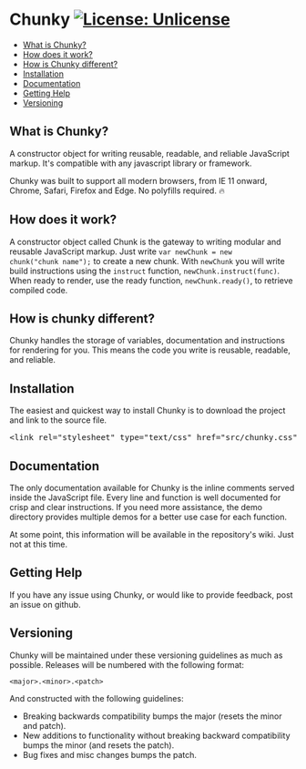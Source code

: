 # Chunky [![License: Unlicense](https://img.shields.io/badge/license-Unlicense-blue.svg)](http://unlicense.org/)
* [What is Chunky?](#what-is-chunky)
* [How does it work?](#how-does-it-work)
* [How is Chunky different?](#how-is-chunky-different)
* [Installation](#installation)
* [Documentation](#documentation)
* [Getting Help](#getting-help)
* [Versioning](#versioning)

## What is Chunky?
A constructor object for writing reusable, readable, and reliable JavaScript markup. It's compatible with any javascript library or framework. 

Chunky was built to support all modern browsers, from IE 11 onward, Chrome, Safari, Firefox and Edge. No polyfills required. :fire: 


## How does it work?
A constructor object called Chunk is the gateway to writing modular and reusable JavaScript markup. Just write <code>var newChunk = new chunk("chunk name");</code> to create a new chunk. With <code>newChunk</code> you will write build instructions using the <code>instruct</code> function, <code>newChunk.instruct(func)</code>. When ready to render, use the ready function, <code>newChunk.ready()</code>, to retrieve compiled code. 


## How is chunky different?
Chunky handles the storage of variables, documentation and instructions for rendering for you. This means the code you write is reusable, readable, and reliable.

## Installation
The easiest and quickest way to install Chunky is to download the project and link to the source file.

<pre>
&lt;link rel="stylesheet" type="text/css" href="src/chunky.css"&gt;
</pre>


## Documentation
The only documentation available for Chunky is the inline comments served inside the JavaScript file. Every line and function is well documented for crisp and clear instructions. If you need more assistance, the demo directory provides multiple demos for a better use case for each function.

At some point, this information will be available in the repository's wiki. Just not at this time.


## Getting Help
If you have any issue using Chunky, or would like to provide feedback, post an issue on github.


## Versioning
Chunky will be maintained under these versioning guidelines as much as possible. Releases will be numbered with the following format:

`<major>.<minor>.<patch>`

And constructed with the following guidelines:
+ Breaking backwards compatibility bumps the major (resets the minor and patch).
+ New additions to functionality without breaking backward compatibility bumps the minor (and resets the patch).
+ Bug fixes and misc changes bumps the patch.
